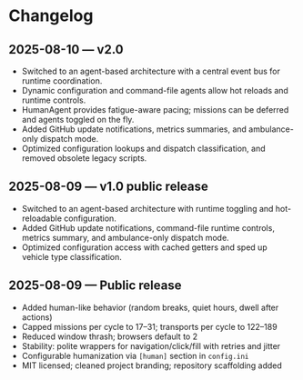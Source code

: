 # Changelog

## 2025-08-10 — v2.0

- Switched to an agent-based architecture with a central event bus for runtime coordination.
- Dynamic configuration and command-file agents allow hot reloads and runtime controls.
- HumanAgent provides fatigue-aware pacing; missions can be deferred and agents toggled on the fly.
- Added GitHub update notifications, metrics summaries, and ambulance-only dispatch mode.
- Optimized configuration lookups and dispatch classification, and removed obsolete legacy scripts.

## 2025-08-09 — v1.0 public release

- Switched to an agent-based architecture with runtime toggling and hot-reloadable configuration.
- Added GitHub update notifications, command-file runtime controls, metrics summary, and ambulance-only dispatch mode.
- Optimized configuration access with cached getters and sped up vehicle type classification.

## 2025-08-09 — Public release

- Added human-like behavior (random breaks, quiet hours, dwell after actions)
- Capped missions per cycle to 17–31; transports per cycle to 122–189
- Reduced window thrash; browsers default to 2
- Stability: polite wrappers for navigation/click/fill with retries and jitter
- Configurable humanization via `[human]` section in `config.ini`
- MIT licensed; cleaned project branding; repository scaffolding added


